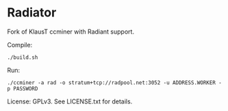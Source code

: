 # Radiator

Fork of KlausT ccminer with Radiant support.

Compile:
```
./build.sh
```

Run:
```
./ccminer -a rad -o stratum+tcp://radpool.net:3052 -u ADDRESS.WORKER -p PASSWORD
```

License: GPLv3.  See LICENSE.txt for details.
